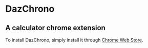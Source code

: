 # DazChrono

## A calculator chrome extension

To install DazChrono, simply install it through [Chrome Web Store](https://chrome.google.com/webstore/detail/dazchrono/gdoegjkgapmnoedbmlicojiikgchdogc).
